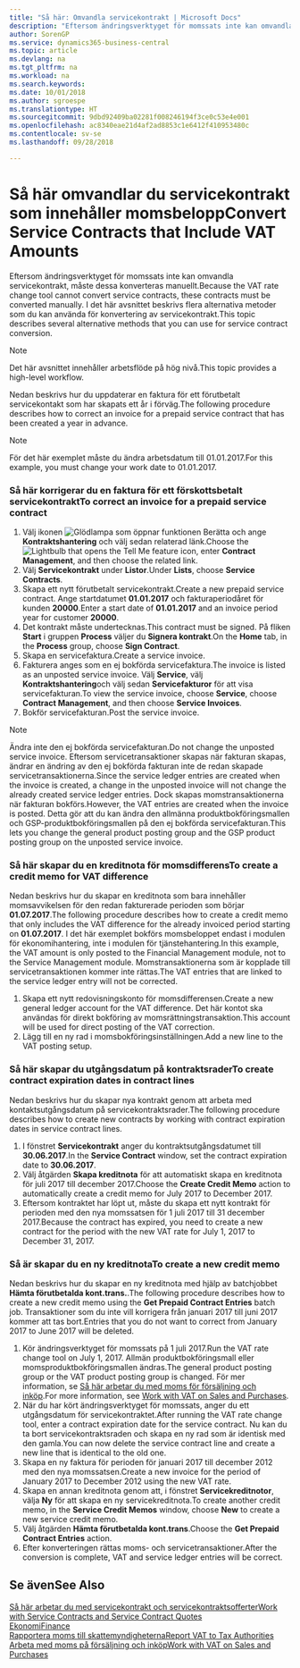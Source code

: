 ```yaml
---
title: "Så här: Omvandla servicekontrakt | Microsoft Docs"
description: "Eftersom ändringsverktyget för momssats inte kan omvandla servicekontrakt, måste dessa konverteras manuellt. I det här avsnittet beskrivs flera alternativa metoder som du kan använda för konvertering av servicekontrakt."
author: SorenGP
ms.service: dynamics365-business-central
ms.topic: article
ms.devlang: na
ms.tgt_pltfrm: na
ms.workload: na
ms.search.keywords: 
ms.date: 10/01/2018
ms.author: sgroespe
ms.translationtype: HT
ms.sourcegitcommit: 9dbd92409ba02281f008246194f3ce0c53e4e001
ms.openlocfilehash: ac8340eae21d4af2ad8853c1e6412f410953480c
ms.contentlocale: sv-se
ms.lasthandoff: 09/28/2018

---
```

# <a name="convert-service-contracts-that-include-vat-amounts"></a><span data-ttu-id="2c3d2-104">Så här omvandlar du servicekontrakt som innehåller momsbelopp</span><span class="sxs-lookup"><span data-stu-id="2c3d2-104">Convert Service Contracts that Include VAT Amounts</span></span>
<span data-ttu-id="2c3d2-105">Eftersom ändringsverktyget för momssats inte kan omvandla servicekontrakt, måste dessa konverteras manuellt.</span><span class="sxs-lookup"><span data-stu-id="2c3d2-105">Because the VAT rate change tool cannot convert service contracts, these contracts must be converted manually.</span></span> <span data-ttu-id="2c3d2-106">I det här avsnittet beskrivs flera alternativa metoder som du kan använda för konvertering av servicekontrakt.</span><span class="sxs-lookup"><span data-stu-id="2c3d2-106">This topic describes several alternative methods that you can use for service contract conversion.</span></span>  

> [!NOTE]  
>  <span data-ttu-id="2c3d2-107">Det här avsnittet innehåller arbetsflöde på hög nivå.</span><span class="sxs-lookup"><span data-stu-id="2c3d2-107">This topic provides a high-level workflow.</span></span>  

 <span data-ttu-id="2c3d2-108">Nedan beskrivs hur du uppdaterar en faktura för ett förutbetalt servicekontakt som har skapats ett år i förväg.</span><span class="sxs-lookup"><span data-stu-id="2c3d2-108">The following procedure describes how to correct an invoice for a prepaid service contract that has been created a year in advance.</span></span>  

> [!NOTE]  
>  <span data-ttu-id="2c3d2-109">För det här exemplet måste du ändra arbetsdatum till 01.01.2017.</span><span class="sxs-lookup"><span data-stu-id="2c3d2-109">For this example, you must change your work date to 01.01.2017.</span></span>  

### <a name="to-correct-an-invoice-for-a-prepaid-service-contract"></a><span data-ttu-id="2c3d2-110">Så här korrigerar du en faktura för ett förskottsbetalt servicekontrakt</span><span class="sxs-lookup"><span data-stu-id="2c3d2-110">To correct an invoice for a prepaid service contract</span></span>  
1. <span data-ttu-id="2c3d2-111">Välj ikonen ![Glödlampa som öppnar funktionen Berätta](media/ui-search/search_small.png "Berätta vad du vill göra") och ange **Kontraktshantering** och välj sedan relaterad länk.</span><span class="sxs-lookup"><span data-stu-id="2c3d2-111">Choose the ![Lightbulb that opens the Tell Me feature](media/ui-search/search_small.png "Tell me what you want to do") icon, enter **Contract Management**, and then choose the related link.</span></span>  
2. <span data-ttu-id="2c3d2-112">Välj **Servicekontrakt** under **Listor**.</span><span class="sxs-lookup"><span data-stu-id="2c3d2-112">Under **Lists**, choose **Service Contracts**.</span></span>  
3. <span data-ttu-id="2c3d2-113">Skapa ett nytt förutbetalt servicekontrakt.</span><span class="sxs-lookup"><span data-stu-id="2c3d2-113">Create a new prepaid service contract.</span></span> <span data-ttu-id="2c3d2-114">Ange startdatumet **01.01.2017** och fakturaperiodåret för kunden **20000**.</span><span class="sxs-lookup"><span data-stu-id="2c3d2-114">Enter a start date of **01.01.2017** and an invoice period year for customer **20000**.</span></span>  
4. <span data-ttu-id="2c3d2-115">Det kontrakt måste undertecknas.</span><span class="sxs-lookup"><span data-stu-id="2c3d2-115">This contract must be signed.</span></span> <span data-ttu-id="2c3d2-116">På fliken **Start** i gruppen **Process** väljer du **Signera kontrakt**.</span><span class="sxs-lookup"><span data-stu-id="2c3d2-116">On the **Home** tab, in the **Process** group, choose **Sign Contract**.</span></span>  
5. <span data-ttu-id="2c3d2-117">Skapa en servicefaktura.</span><span class="sxs-lookup"><span data-stu-id="2c3d2-117">Create a service invoice.</span></span>
6. <span data-ttu-id="2c3d2-118">Fakturera anges som en ej bokförda servicefaktura.</span><span class="sxs-lookup"><span data-stu-id="2c3d2-118">The invoice is listed as an unposted service invoice.</span></span> <span data-ttu-id="2c3d2-119">Välj **Service**, välj **Kontraktshantering**och välj sedan **Servicefakturor** för att visa servicefakturan.</span><span class="sxs-lookup"><span data-stu-id="2c3d2-119">To view the service invoice, choose **Service**, choose **Contract Management**, and then choose **Service Invoices**.</span></span>  
7. <span data-ttu-id="2c3d2-120">Bokför servicefakturan.</span><span class="sxs-lookup"><span data-stu-id="2c3d2-120">Post the service invoice.</span></span>  

> [!NOTE]  
>  <span data-ttu-id="2c3d2-121">Ändra inte den ej bokförda servicefakturan.</span><span class="sxs-lookup"><span data-stu-id="2c3d2-121">Do not change the unposted service invoice.</span></span> <span data-ttu-id="2c3d2-122">Eftersom servicetransaktioner skapas när fakturan skapas, ändrar en ändring av den ej bokförda fakturan inte de redan skapade servicetransaktionerna.</span><span class="sxs-lookup"><span data-stu-id="2c3d2-122">Since the service ledger entries are created when the invoice is created, a change in the unposted invoice will not change the already created service ledger entries.</span></span> <span data-ttu-id="2c3d2-123">Dock skapas momstransaktionerna när fakturan bokförs.</span><span class="sxs-lookup"><span data-stu-id="2c3d2-123">However, the VAT entries are created when the invoice is posted.</span></span> <span data-ttu-id="2c3d2-124">Detta gör att du kan ändra den allmänna produktbokföringsmallen och GSP-produktbokföringsmallen på den ej bokförda servicefakturan.</span><span class="sxs-lookup"><span data-stu-id="2c3d2-124">This lets you change the general product posting group and the GSP product posting group on the unposted service invoice.</span></span>  

### <a name="to-create-a-credit-memo-for-vat-difference"></a><span data-ttu-id="2c3d2-125">Så här skapar du en kreditnota för momsdifferens</span><span class="sxs-lookup"><span data-stu-id="2c3d2-125">To create a credit memo for VAT difference</span></span>  
<span data-ttu-id="2c3d2-126">Nedan beskrivs hur du skapar en kreditnota som bara innehåller momsavvikelsen för den redan fakturerade perioden som börjar **01.07.2017**.</span><span class="sxs-lookup"><span data-stu-id="2c3d2-126">The following procedure describes how to create a credit memo that only includes the VAT difference for the already invoiced period starting on **01.07.2017**.</span></span> <span data-ttu-id="2c3d2-127">I det här exemplet bokförs momsbeloppet endast i modulen för ekonomihantering, inte i modulen för tjänstehantering.</span><span class="sxs-lookup"><span data-stu-id="2c3d2-127">In this example, the VAT amount is only posted to the Financial Management module, not to the Service Management module.</span></span> <span data-ttu-id="2c3d2-128">Momstransaktionerna som är kopplade till servicetransaktionen kommer inte rättas.</span><span class="sxs-lookup"><span data-stu-id="2c3d2-128">The VAT entries that are linked to the service ledger entry will not be corrected.</span></span>  

1. <span data-ttu-id="2c3d2-129">Skapa ett nytt redovisningskonto för momsdifferensen.</span><span class="sxs-lookup"><span data-stu-id="2c3d2-129">Create a new general ledger account for the VAT difference.</span></span> <span data-ttu-id="2c3d2-130">Det här kontot ska användas för direkt bokföring av momsrättningstransaktion.</span><span class="sxs-lookup"><span data-stu-id="2c3d2-130">This account will be used for direct posting of the VAT correction.</span></span>  
2. <span data-ttu-id="2c3d2-131">Lägg till en ny rad i momsbokföringsinställningen.</span><span class="sxs-lookup"><span data-stu-id="2c3d2-131">Add a new line to the VAT posting setup.</span></span>  

### <a name="to-create-contract-expiration-dates-in-contract-lines"></a><span data-ttu-id="2c3d2-132">Så här skapar du utgångsdatum på kontraktsrader</span><span class="sxs-lookup"><span data-stu-id="2c3d2-132">To create contract expiration dates in contract lines</span></span>  
<span data-ttu-id="2c3d2-133">Nedan beskrivs hur du skapar nya kontrakt genom att arbeta med kontaktsutgångsdatum på servicekontraktsrader.</span><span class="sxs-lookup"><span data-stu-id="2c3d2-133">The following procedure describes how to create new contracts by working with contract expiration dates in service contract lines.</span></span>  

1. <span data-ttu-id="2c3d2-134">I fönstret **Servicekontrakt** anger du kontraktsutgångsdatumet till **30.06.2017**.</span><span class="sxs-lookup"><span data-stu-id="2c3d2-134">In the **Service Contract** window, set the contract expiration date to **30.06.2017**.</span></span>  
2. <span data-ttu-id="2c3d2-135">Välj åtgärden **Skapa kreditnota** för att automatiskt skapa en kreditnota för juli 2017 till december 2017.</span><span class="sxs-lookup"><span data-stu-id="2c3d2-135">Choose the **Create Credit Memo** action to automatically create a credit memo for July 2017 to December 2017.</span></span>  
3. <span data-ttu-id="2c3d2-136">Eftersom kontraktet har löpt ut, måste du skapa ett nytt kontrakt för perioden med den nya momssatsen för 1 juli 2017 till 31 december 2017.</span><span class="sxs-lookup"><span data-stu-id="2c3d2-136">Because the contract has expired, you need to create a new contract for the period with the new VAT rate for July 1, 2017 to December 31, 2017.</span></span>  

### <a name="to-create-a-new-credit-memo"></a><span data-ttu-id="2c3d2-137">Så är skapar du en ny kreditnota</span><span class="sxs-lookup"><span data-stu-id="2c3d2-137">To create a new credit memo</span></span>  
<span data-ttu-id="2c3d2-138">Nedan beskrivs hur du skapar en ny kreditnota med hjälp av batchjobbet **Hämta förutbetalda kont.trans.**.</span><span class="sxs-lookup"><span data-stu-id="2c3d2-138">The following procedure describes how to create a new credit memo using the **Get Prepaid Contract Entries** batch job.</span></span> <span data-ttu-id="2c3d2-139">Transaktioner som du inte vill korrigera från januari 2017 till juni 2017 kommer att tas bort.</span><span class="sxs-lookup"><span data-stu-id="2c3d2-139">Entries that you do not want to correct from January 2017 to June 2017 will be deleted.</span></span>  

1. <span data-ttu-id="2c3d2-140">Kör ändringsverktyget för momssats på 1 juli 2017.</span><span class="sxs-lookup"><span data-stu-id="2c3d2-140">Run the VAT rate change tool on July 1, 2017.</span></span> <span data-ttu-id="2c3d2-141">Allmän produktbokföringsmall eller momsproduktbokföringsmallen ändras.</span><span class="sxs-lookup"><span data-stu-id="2c3d2-141">The general product posting group or the VAT product posting group is changed.</span></span> <span data-ttu-id="2c3d2-142">För mer information, se [Så här arbetar du med moms för försäljning och inköp](finance-work-with-vat.md).</span><span class="sxs-lookup"><span data-stu-id="2c3d2-142">For more information, see [Work with VAT on Sales and Purchases](finance-work-with-vat.md).</span></span>  
2. <span data-ttu-id="2c3d2-143">När du har kört ändringsverktyget för momssats, anger du ett utgångsdatum för servicekontraktet.</span><span class="sxs-lookup"><span data-stu-id="2c3d2-143">After running the VAT rate change tool, enter a contract expiration date for the service contract.</span></span> <span data-ttu-id="2c3d2-144">Nu kan du ta bort servicekontraktsraden och skapa en ny rad som är identisk med den gamla.</span><span class="sxs-lookup"><span data-stu-id="2c3d2-144">You can now delete the service contract line and create a new line that is identical to the old one.</span></span>  
3. <span data-ttu-id="2c3d2-145">Skapa en ny faktura för perioden för januari 2017 till december 2012 med den nya momssatsen.</span><span class="sxs-lookup"><span data-stu-id="2c3d2-145">Create a new invoice for the period of January 2017 to December 2012 using the new VAT rate.</span></span>  
4. <span data-ttu-id="2c3d2-146">Skapa en annan kreditnota genom att, i fönstret **Servicekreditnotor**, välja **Ny** för att skapa en ny servicekreditnota.</span><span class="sxs-lookup"><span data-stu-id="2c3d2-146">To create another credit memo, in the **Service Credit Memos** window, choose **New** to create a new service credit memo.</span></span>  
5. <span data-ttu-id="2c3d2-147">Välj åtgärden **Hämta förutbetalda kont.trans**.</span><span class="sxs-lookup"><span data-stu-id="2c3d2-147">Choose the **Get Prepaid Contract Entries** action.</span></span>  
6. <span data-ttu-id="2c3d2-148">Efter konverteringen rättas moms- och servicetransaktioner.</span><span class="sxs-lookup"><span data-stu-id="2c3d2-148">After the conversion is complete, VAT and service ledger entries will be correct.</span></span>  

## <a name="see-also"></a><span data-ttu-id="2c3d2-149">Se även</span><span class="sxs-lookup"><span data-stu-id="2c3d2-149">See Also</span></span>  
[<span data-ttu-id="2c3d2-150">Så här arbetar du med servicekontrakt och servicekontraktsofferter</span><span class="sxs-lookup"><span data-stu-id="2c3d2-150">Work with Service Contracts and Service Contract Quotes</span></span>](service-how-to-create-service-contracts-and-service-contract-quotes.md)  
[<span data-ttu-id="2c3d2-151">Ekonomi</span><span class="sxs-lookup"><span data-stu-id="2c3d2-151">Finance</span></span>](finance.md)  
[<span data-ttu-id="2c3d2-152">Rapportera moms till skattemyndigheterna</span><span class="sxs-lookup"><span data-stu-id="2c3d2-152">Report VAT to Tax Authorities</span></span>](finance-how-report-vat.md)  
[<span data-ttu-id="2c3d2-153">Arbeta med moms på försäljning och inköp</span><span class="sxs-lookup"><span data-stu-id="2c3d2-153">Work with VAT on Sales and Purchases</span></span>](finance-work-with-vat.md)  

